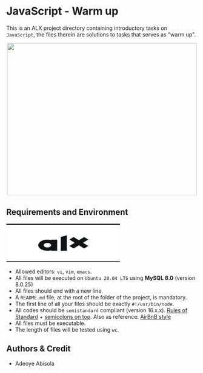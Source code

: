 # JavaScript - Warm up
This is an ALX project directory containing introductory tasks on `JavaScript`, the files therein are solutions to tasks that serves as "warm up".

<p align="center">
<img src="https://s3.amazonaws.com/intranet-projects-files/holbertonschool-higher-level_programming+/303/Javascript-535.png.jpeg" width="500" height="400" />
</p>

## Requirements and Environment
<img src="https://github.com/TosinISOGUN/TosinISOGUN/blob/main/ALX.jpeg?raw=true" width="300" height="100" />

- Allowed editors: `vi`, `vim`, `emacs`.
- All files will be executed on `Ubuntu 20.04 LTS` using **MySQL 8.0** (version 8.0.25)
- All files should end with a new line.
- A `README.md` file, at the root of the folder of the project, is mandatory.
- The first line of all your files should be exactly `#!/usr/bin/node`.
- All codes should be `semistandard` compliant (version 16.x.x). [Rules of Standard](https://alx-intranet.hbtn.io/rltoken/1T1yg1vOAChRN20Yyz8crw) + [semicolons on top](https://alx-intranet.hbtn.io/rltoken/35q5Pc6A6KWPyd3kGeRQFg). Also as reference: [AirBnB style](https://alx-intranet.hbtn.io/rltoken/ilo9MmB3u0utJZjZat-W3Q)
- All files must be executable.
- The length of files will be tested using `wc`.

## Authors & Credit
- Adeoye Abisola
